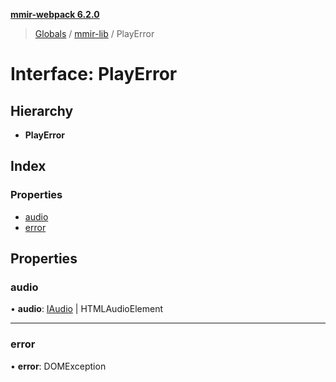 **[mmir-webpack 6.2.0](../README.md)**

> [Globals](../README.md) / [mmir-lib](../modules/mmir_lib.md) / PlayError

# Interface: PlayError

## Hierarchy

* **PlayError**

## Index

### Properties

* [audio](mmir_lib.playerror.md#audio)
* [error](mmir_lib.playerror.md#error)

## Properties

### audio

•  **audio**: [IAudio](mmir_lib.iaudio.md) \| HTMLAudioElement

___

### error

•  **error**: DOMException
